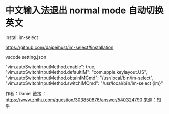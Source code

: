 # 中文输入法退出 normal mode 自动切换英文


 install im-select

 https://github.com/daipeihust/im-select#installation

 vscode setting.json

 "vim.autoSwitchInputMethod.enable": true,
"vim.autoSwitchInputMethod.defaultIM": "com.apple.keylayout.US",
"vim.autoSwitchInputMethod.obtainIMCmd": "/usr/local/bin/im-select",
"vim.autoSwitchInputMethod.switchIMCmd": "/usr/local/bin/im-select {im}"

作者：Daniel
链接：https://www.zhihu.com/question/303850876/answer/540324790
来源：知乎